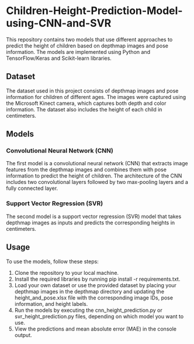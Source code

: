 # Children-Height-Prediction-Model-using-CNN-and-SVR

This repository contains two models that use different approaches to predict the height of children based on depthmap images and pose information. The models are implemented using Python and TensorFlow/Keras and Scikit-learn libraries.

## Dataset
The dataset used in this project consists of depthmap images and pose information for children of different ages. The images were captured using the Microsoft Kinect camera, which captures both depth and color information. The dataset also includes the height of each child in centimeters.

## Models
### Convolutional Neural Network (CNN)
The first model is a convolutional neural network (CNN) that extracts image features from the depthmap images and combines them with pose information to predict the height of children. The architecture of the CNN includes two convolutional layers followed by two max-pooling layers and a fully connected layer.

### Support Vector Regression (SVR)
The second model is a support vector regression (SVR) model that takes depthmap images as inputs and predicts the corresponding heights in centimeters.

## Usage
To use the models, follow these steps:

1. Clone the repository to your local machine.
2. Install the required libraries by running pip install -r requirements.txt.
3. Load your own dataset or use the provided dataset by placing your depthmap images in the depthmap directory and updating the height_and_pose.xlsx file with the corresponding image IDs, pose information, and height labels.
4. Run the models by executing the cnn_height_prediction.py or svr_height_prediction.py files, depending on which model you want to use.
5. View the predictions and mean absolute error (MAE) in the console output.
